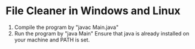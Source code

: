 # File Cleaner in Windows and Linux
1. Compile the program by "javac Main.java"
2. Run the program by "java Main"
Ensure that java is already installed on your machine and PATH is set.
